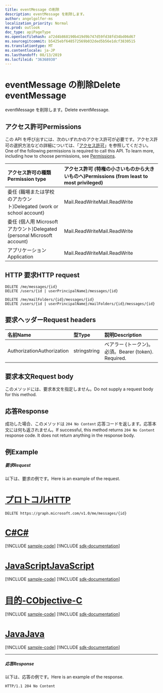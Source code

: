```yaml
---
title: eventMessage の削除
description: eventMessage を削除します。
author: angelgolfer-ms
localization_priority: Normal
ms.prod: outlook
doc_type: apiPageType
ms.openlocfilehash: a72d4b868190b419d9b747d59fd38fd34bd06d67
ms.sourcegitcommit: b5425ebf648572569b032ded5b56e1dcf3830515
ms.translationtype: MT
ms.contentlocale: ja-JP
ms.lasthandoff: 08/13/2019
ms.locfileid: "36368930"
---
```

# <a name="delete-eventmessage"></a><span data-ttu-id="e21c1-103">eventMessage の削除</span><span class="sxs-lookup"><span data-stu-id="e21c1-103">Delete eventMessage</span></span>

<span data-ttu-id="e21c1-104">eventMessage を削除します。</span><span class="sxs-lookup"><span data-stu-id="e21c1-104">Delete eventMessage.</span></span>
## <a name="permissions"></a><span data-ttu-id="e21c1-105">アクセス許可</span><span class="sxs-lookup"><span data-stu-id="e21c1-105">Permissions</span></span>
<span data-ttu-id="e21c1-p101">この API を呼び出すには、次のいずれかのアクセス許可が必要です。アクセス許可の選択方法などの詳細については、「[アクセス許可](/graph/permissions-reference)」を参照してください。</span><span class="sxs-lookup"><span data-stu-id="e21c1-p101">One of the following permissions is required to call this API. To learn more, including how to choose permissions, see [Permissions](/graph/permissions-reference).</span></span>

|<span data-ttu-id="e21c1-108">アクセス許可の種類</span><span class="sxs-lookup"><span data-stu-id="e21c1-108">Permission type</span></span>      | <span data-ttu-id="e21c1-109">アクセス許可 (特権の小さいものから大きいものへ)</span><span class="sxs-lookup"><span data-stu-id="e21c1-109">Permissions (from least to most privileged)</span></span>              |
|:--------------------|:---------------------------------------------------------|
|<span data-ttu-id="e21c1-110">委任 (職場または学校のアカウント)</span><span class="sxs-lookup"><span data-stu-id="e21c1-110">Delegated (work or school account)</span></span> | <span data-ttu-id="e21c1-111">Mail.ReadWrite</span><span class="sxs-lookup"><span data-stu-id="e21c1-111">Mail.ReadWrite</span></span>    |
|<span data-ttu-id="e21c1-112">委任 (個人用 Microsoft アカウント)</span><span class="sxs-lookup"><span data-stu-id="e21c1-112">Delegated (personal Microsoft account)</span></span> | <span data-ttu-id="e21c1-113">Mail.ReadWrite</span><span class="sxs-lookup"><span data-stu-id="e21c1-113">Mail.ReadWrite</span></span>    |
|<span data-ttu-id="e21c1-114">アプリケーション</span><span class="sxs-lookup"><span data-stu-id="e21c1-114">Application</span></span> | <span data-ttu-id="e21c1-115">Mail.ReadWrite</span><span class="sxs-lookup"><span data-stu-id="e21c1-115">Mail.ReadWrite</span></span> |

## <a name="http-request"></a><span data-ttu-id="e21c1-116">HTTP 要求</span><span class="sxs-lookup"><span data-stu-id="e21c1-116">HTTP request</span></span>
<!-- { "blockType": "ignored" } -->
```http
DELETE /me/messages/{id}
DELETE /users/{id | userPrincipalName}/messages/{id}

DELETE /me/mailFolders/{id}/messages/{id}
DELETE /users/{id | userPrincipalName}/mailFolders/{id}/messages/{id}
```
## <a name="request-headers"></a><span data-ttu-id="e21c1-117">要求ヘッダー</span><span class="sxs-lookup"><span data-stu-id="e21c1-117">Request headers</span></span>
| <span data-ttu-id="e21c1-118">名前</span><span class="sxs-lookup"><span data-stu-id="e21c1-118">Name</span></span>       | <span data-ttu-id="e21c1-119">型</span><span class="sxs-lookup"><span data-stu-id="e21c1-119">Type</span></span> | <span data-ttu-id="e21c1-120">説明</span><span class="sxs-lookup"><span data-stu-id="e21c1-120">Description</span></span>|
|:---------------|:--------|:----------|
| <span data-ttu-id="e21c1-121">Authorization</span><span class="sxs-lookup"><span data-stu-id="e21c1-121">Authorization</span></span>  | <span data-ttu-id="e21c1-122">string</span><span class="sxs-lookup"><span data-stu-id="e21c1-122">string</span></span>  | <span data-ttu-id="e21c1-p102">ベアラー {トークン}。必須。</span><span class="sxs-lookup"><span data-stu-id="e21c1-p102">Bearer {token}. Required.</span></span> |

## <a name="request-body"></a><span data-ttu-id="e21c1-125">要求本文</span><span class="sxs-lookup"><span data-stu-id="e21c1-125">Request body</span></span>
<span data-ttu-id="e21c1-126">このメソッドには、要求本文を指定しません。</span><span class="sxs-lookup"><span data-stu-id="e21c1-126">Do not supply a request body for this method.</span></span>

## <a name="response"></a><span data-ttu-id="e21c1-127">応答</span><span class="sxs-lookup"><span data-stu-id="e21c1-127">Response</span></span>

<span data-ttu-id="e21c1-p103">成功した場合、このメソッドは `204 No Content` 応答コードを返します。応答本文には何も返されません。</span><span class="sxs-lookup"><span data-stu-id="e21c1-p103">If successful, this method returns `204 No Content` response code. It does not return anything in the response body.</span></span>

## <a name="example"></a><span data-ttu-id="e21c1-130">例</span><span class="sxs-lookup"><span data-stu-id="e21c1-130">Example</span></span>
##### <a name="request"></a><span data-ttu-id="e21c1-131">要求</span><span class="sxs-lookup"><span data-stu-id="e21c1-131">Request</span></span>
<span data-ttu-id="e21c1-132">以下は、要求の例です。</span><span class="sxs-lookup"><span data-stu-id="e21c1-132">Here is an example of the request.</span></span>

# <a name="httptabhttp"></a>[<span data-ttu-id="e21c1-133">プロトコル</span><span class="sxs-lookup"><span data-stu-id="e21c1-133">HTTP</span></span>](#tab/http)
<!-- {
  "blockType": "request",
  "name": "delete_eventmessage"
}-->
```http
DELETE https://graph.microsoft.com/v1.0/me/messages/{id}
```
# <a name="ctabcsharp"></a>[<span data-ttu-id="e21c1-134">C#</span><span class="sxs-lookup"><span data-stu-id="e21c1-134">C#</span></span>](#tab/csharp)
[!INCLUDE [sample-code](../includes/snippets/csharp/delete-eventmessage-csharp-snippets.md)]
[!INCLUDE [sdk-documentation](../includes/snippets/snippets-sdk-documentation-link.md)]

# <a name="javascripttabjavascript"></a>[<span data-ttu-id="e21c1-135">JavaScript</span><span class="sxs-lookup"><span data-stu-id="e21c1-135">JavaScript</span></span>](#tab/javascript)
[!INCLUDE [sample-code](../includes/snippets/javascript/delete-eventmessage-javascript-snippets.md)]
[!INCLUDE [sdk-documentation](../includes/snippets/snippets-sdk-documentation-link.md)]

# <a name="objective-ctabobjc"></a>[<span data-ttu-id="e21c1-136">目的-C</span><span class="sxs-lookup"><span data-stu-id="e21c1-136">Objective-C</span></span>](#tab/objc)
[!INCLUDE [sample-code](../includes/snippets/objc/delete-eventmessage-objc-snippets.md)]
[!INCLUDE [sdk-documentation](../includes/snippets/snippets-sdk-documentation-link.md)]

# <a name="javatabjava"></a>[<span data-ttu-id="e21c1-137">Java</span><span class="sxs-lookup"><span data-stu-id="e21c1-137">Java</span></span>](#tab/java)
[!INCLUDE [sample-code](../includes/snippets/java/delete-eventmessage-java-snippets.md)]
[!INCLUDE [sdk-documentation](../includes/snippets/snippets-sdk-documentation-link.md)]

---

##### <a name="response"></a><span data-ttu-id="e21c1-138">応答</span><span class="sxs-lookup"><span data-stu-id="e21c1-138">Response</span></span>
<span data-ttu-id="e21c1-139">以下は、応答の例です。</span><span class="sxs-lookup"><span data-stu-id="e21c1-139">Here is an example of the response.</span></span> 
<!-- {
  "blockType": "response",
  "truncated": true
} -->
```http
HTTP/1.1 204 No Content
```

<!-- uuid: 8fcb5dbc-d5aa-4681-8e31-b001d5168d79
2015-10-25 14:57:30 UTC -->
<!-- {
  "type": "#page.annotation",
  "description": "Delete eventMessage",
  "keywords": "",
  "section": "documentation",
  "tocPath": "",
  "suppressions": [
  ]
}-->
